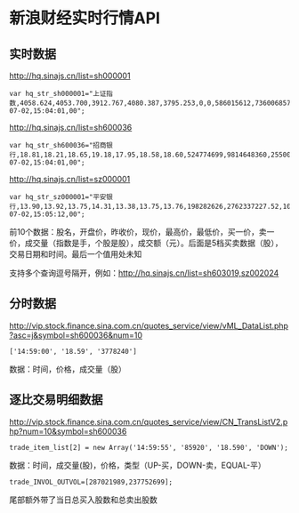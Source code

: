 # 新浪财经实时行情API

## 实时数据

http://hq.sinajs.cn/list=sh000001

    var hq_str_sh000001="上证指数,4058.624,4053.700,3912.767,4080.387,3795.253,0,0,586015612,736006857593,0,0,0,0,0,0,0,0,0,0,0,0,0,0,0,0,0,0,0,0,2015-07-02,15:04:01,00";

http://hq.sinajs.cn/list=sh600036

    var hq_str_sh600036="招商银行,18.81,18.21,18.65,19.18,17.95,18.58,18.60,524774699,9814648360,25500,18.58,36300,18.57,21600,18.56,8100,18.55,32400,18.54,117478,18.60,3000,18.64,469900,18.65,320376,18.66,115700,18.67,2015-07-02,15:04:01,00";

http://hq.sinajs.cn/list=sz000001

    var hq_str_sz000001="平安银行,13.90,13.92,13.75,14.31,13.38,13.75,13.76,198282626,2762337227.52,1091788,13.75,15200,13.74,69300,13.73,16701,13.72,28800,13.71,51900,13.76,334592,13.77,77800,13.78,284700,13.79,62800,13.80,2015-07-02,15:05:12,00";

前10个数据：股名，开盘价，昨收价，现价，最高价，最低价，买一价，卖一价，成交量（指数是手，个股是股），成交额（元）。后面是5档买卖数据（股），交易日期和时间。最后一个值用处未知

支持多个查询逗号隔开，例如：http://hq.sinajs.cn/list=sh603019,sz002024

## 分时数据

http://vip.stock.finance.sina.com.cn/quotes_service/view/vML_DataList.php?asc=j&symbol=sh600036&num=10

    ['14:59:00', '18.59', '3778240']

数据：时间，价格，成交量（股）

## 逐比交易明细数据

http://vip.stock.finance.sina.com.cn/quotes_service/view/CN_TransListV2.php?num=10&symbol=sh600036

    trade_item_list[2] = new Array('14:59:55', '85920', '18.590', 'DOWN');

数据：时间，成交量(股)，价格，类型（UP-买，DOWN-卖，EQUAL-平）

    trade_INVOL_OUTVOL=[287021989,237752699];

尾部额外带了当日总买入股数和总卖出股数
